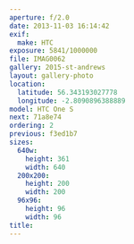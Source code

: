 ```yaml
---
aperture: f/2.0
date: 2013-11-03 16:14:42
exif:
  make: HTC
exposure: 5841/1000000
file: IMAG0062
gallery: 2015-st-andrews
layout: gallery-photo
location:
  latitude: 56.343193027778
  longitude: -2.8090896388889
model: HTC One S
next: 71a8e74
ordering: 2
previous: f3ed1b7
sizes:
  640w:
    height: 361
    width: 640
  200x200:
    height: 200
    width: 200
  96x96:
    height: 96
    width: 96
title: 
---
```

